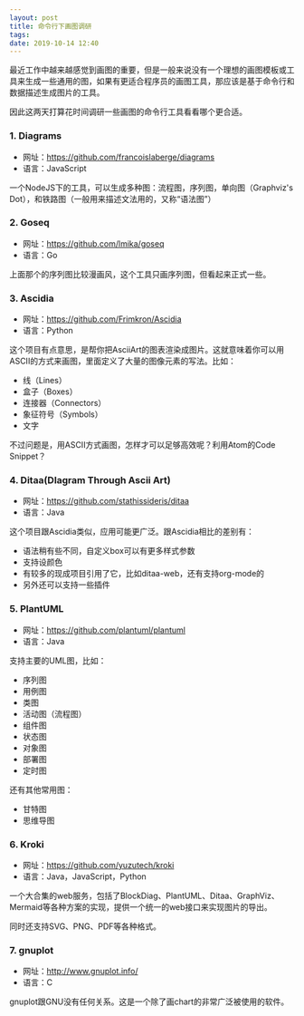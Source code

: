 ```yaml
---
layout: post
title: 命令行下画图调研
tags: 
date: 2019-10-14 12:40
---
```



最近工作中越来越感觉到画图的重要，但是一般来说没有一个理想的画图模板或工具来生成一些通用的图，如果有更适合程序员的画图工具，那应该是基于命令行和数据描述生成图片的工具。

因此这两天打算花时间调研一些画图的命令行工具看看哪个更合适。


### 1. Diagrams

* 网址：<https://github.com/francoislaberge/diagrams>
* 语言：JavaScript

一个NodeJS下的工具，可以生成多种图：流程图，序列图，单向图（Graphviz's Dot），和铁路图（一般用来描述文法用的，又称“语法图”）


### 2.  Goseq

* 网址：<https://github.com/lmika/goseq>
* 语言：Go

上面那个的序列图比较漫画风，这个工具只画序列图，但看起来正式一些。



### 3. Ascidia

* 网址：<https://github.com/Frimkron/Ascidia>
* 语言：Python

这个项目有点意思，是帮你把AsciiArt的图表渲染成图片。这就意味着你可以用ASCII的方式来画图，里面定义了大量的图像元素的写法。比如：

* 线（Lines）
* 盒子（Boxes）
* 连接器（Connectors）
* 象征符号（Symbols）
* 文字

不过问题是，用ASCII方式画图，怎样才可以足够高效呢？利用Atom的Code Snippet？

### 4. Ditaa(DIagram Through Ascii Art)

* 网址：<https://github.com/stathissideris/ditaa>
* 语言：Java

这个项目跟Ascidia类似，应用可能更广泛。跟Ascidia相比的差别有：

* 语法稍有些不同，自定义box可以有更多样式参数
* 支持设颜色
* 有较多的现成项目引用了它，比如ditaa-web，还有支持org-mode的
* 另外还可以支持一些插件


### 5. PlantUML

* 网址：<https://github.com/plantuml/plantuml>
* 语言：Java

支持主要的UML图，比如：

* 序列图
* 用例图
* 类图
* 活动图（流程图）
* 组件图
* 状态图
* 对象图
* 部署图
* 定时图

还有其他常用图：

* 甘特图
* 思维导图


### 6. Kroki

* 网址：<https://github.com/yuzutech/kroki>
* 语言：Java，JavaScript，Python

一个大合集的web服务，包括了BlockDiag、PlantUML、Ditaa、GraphViz、Mermaid等各种方案的实现，提供一个统一的web接口来实现图片的导出。

同时还支持SVG、PNG、PDF等各种格式。


### 7. gnuplot

* 网址：<http://www.gnuplot.info/>
* 语言：C

gnuplot跟GNU没有任何关系。这是一个除了画chart的非常广泛被使用的软件。




